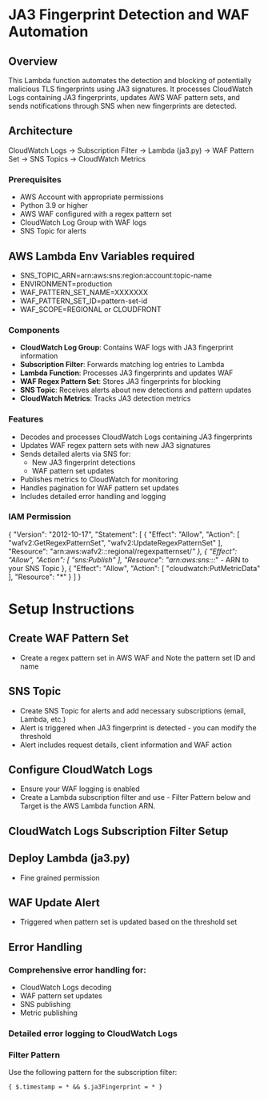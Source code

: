 # JA3 Fingerprint Detection and WAF Automation

## Overview
This Lambda function automates the detection and blocking of potentially malicious TLS fingerprints using JA3 signatures. It processes CloudWatch Logs containing JA3 fingerprints, updates AWS WAF pattern sets, and sends notifications through SNS when new fingerprints are detected.

## Architecture
CloudWatch Logs -> Subscription Filter -> Lambda (ja3.py) -> WAF Pattern Set
-> SNS Topics
-> CloudWatch Metrics

### Prerequisites
- AWS Account with appropriate permissions
- Python 3.9 or higher
- AWS WAF configured with a regex pattern set
- CloudWatch Log Group with WAF logs
- SNS Topic for alerts

## AWS Lambda Env Variables required 

- SNS_TOPIC_ARN=arn:aws:sns:region:account:topic-name
- ENVIRONMENT=production
- WAF_PATTERN_SET_NAME=XXXXXXX
- WAF_PATTERN_SET_ID=pattern-set-id
- WAF_SCOPE=REGIONAL or CLOUDFRONT

### Components
- **CloudWatch Log Group**: Contains WAF logs with JA3 fingerprint information
- **Subscription Filter**: Forwards matching log entries to Lambda 
- **Lambda Function**: Processes JA3 fingerprints and updates WAF
- **WAF Regex Pattern Set**: Stores JA3 fingerprints for blocking
- **SNS Topic**: Receives alerts about new detections and pattern updates
- **CloudWatch Metrics**: Tracks JA3 detection metrics

### Features
- Decodes and processes CloudWatch Logs containing JA3 fingerprints
- Updates WAF regex pattern sets with new JA3 signatures
- Sends detailed alerts via SNS for:
  - New JA3 fingerprint detections
  - WAF pattern set updates
- Publishes metrics to CloudWatch for monitoring
- Handles pagination for WAF pattern set updates
- Includes detailed error handling and logging

### IAM Permission

{
    "Version": "2012-10-17",
    "Statement": [
        {
            "Effect": "Allow",
            "Action": [
                "wafv2:GetRegexPatternSet",
                "wafv2:UpdateRegexPatternSet"
            ],
            "Resource": "arn:aws:wafv2:*:*:regional/regexpatternset/*"
        },
        {
            "Effect": "Allow",
            "Action": [
                "sns:Publish"
            ],
            "Resource": "arn:aws:sns:*:*:*"  - ARN to your SNS Topic
        },
        {
            "Effect": "Allow",
            "Action": [
                "cloudwatch:PutMetricData"
            ],
            "Resource": "*"
        }
    ]
}


# Setup Instructions
## Create WAF Pattern Set

- Create a regex pattern set in AWS WAF and Note the pattern set ID and name
## SNS Topic
- Create SNS Topic for alerts and add necessary subscriptions (email, Lambda, etc.)
- Alert is triggered when JA3 fingerprint is detected - you can modify the threshold
- Alert includes request details, client information and WAF action
  
## Configure CloudWatch Logs
- Ensure your  WAF logging is enabled
- Create a Lambda subscription filter and use - Filter Pattern below and Target is the AWS Lambda function ARN.
  
## CloudWatch Logs Subscription Filter Setup




## Deploy Lambda (ja3.py)
- Fine grained permission

## WAF Update Alert
- Triggered when pattern set is updated based on the threshold set

## Error Handling
### Comprehensive error handling for:
  - CloudWatch Logs decoding
  - WAF pattern set updates
  - SNS publishing
  - Metric publishing

### Detailed error logging to CloudWatch Logs


### Filter Pattern
Use the following pattern for the subscription filter:

```text
{ $.timestamp = * && $.ja3Fingerprint = * }

```

